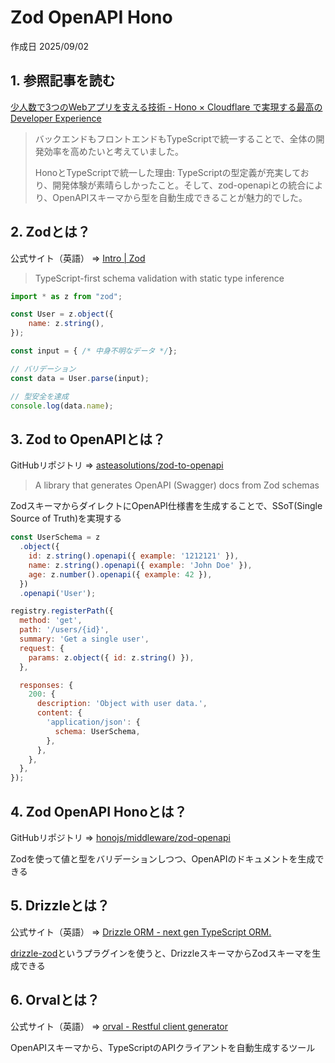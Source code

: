 # Zod OpenAPI Hono

作成日 2025/09/02

## 1. 参照記事を読む

[少人数で3つのWebアプリを支える技術 - Hono × Cloudflare で実現する最高のDeveloper Experience](https://zenn.dev/miravy/articles/d5c59c27f01b4e)

> バックエンドもフロントエンドもTypeScriptで統一することで、全体の開発効率を高めたいと考えていました。
>
> HonoとTypeScriptで統一した理由: TypeScriptの型定義が充実しており、開発体験が素晴らしかったこと。そして、zod-openapiとの統合により、OpenAPIスキーマから型を自動生成できることが魅力的でした。

## 2. Zodとは？

公式サイト（英語） => [Intro | Zod](https://zod.dev/)

> TypeScript-first schema validation with static type inference

```javascript
import * as z from "zod";

const User = z.object({
    name: z.string(),
});

const input = { /* 中身不明なデータ */};

// バリデーション
const data = User.parse(input);

// 型安全を達成
console.log(data.name);
```

## 3. Zod to OpenAPIとは？

GitHubリポジトリ => [asteasolutions/zod-to-openapi](https://github.com/asteasolutions/zod-to-openapi)

> A library that generates OpenAPI (Swagger) docs from Zod schemas

ZodスキーマからダイレクトにOpenAPI仕様書を生成することで、SSoT(Single Source of Truth)を実現する

```javascript
const UserSchema = z
  .object({
    id: z.string().openapi({ example: '1212121' }),
    name: z.string().openapi({ example: 'John Doe' }),
    age: z.number().openapi({ example: 42 }),
  })
  .openapi('User');

registry.registerPath({
  method: 'get',
  path: '/users/{id}',
  summary: 'Get a single user',
  request: {
    params: z.object({ id: z.string() }),
  },

  responses: {
    200: {
      description: 'Object with user data.',
      content: {
        'application/json': {
          schema: UserSchema,
        },
      },
    },
  },
});
```

## 4. Zod OpenAPI Honoとは？

GitHubリポジトリ => [honojs/middleware/zod-openapi](https://github.com/honojs/middleware/tree/main/packages/zod-openapi)

Zodを使って値と型をバリデーションしつつ、OpenAPIのドキュメントを生成できる

## 5. Drizzleとは？

公式サイト（英語） => [Drizzle ORM - next gen TypeScript ORM.](https://orm.drizzle.team/)

[drizzle-zod](https://orm.drizzle.team/docs/zod)というプラグインを使うと、DrizzleスキーマからZodスキーマを生成できる

## 6. Orvalとは？

公式サイト（英語） => [orval - Restful client generator](https://orval.dev/)

OpenAPIスキーマから、TypeScriptのAPIクライアントを自動生成するツール
